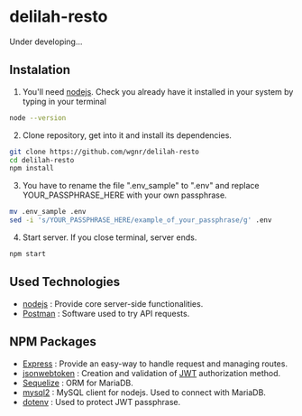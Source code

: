 # delilah-resto
Under developing...

## Instalation
1. You'll need [nodejs](https://nodejs.org). Check you  already have it installed in your system by typing in your terminal
```bash
node --version
```
2. Clone repository, get into it and install its dependencies.
```bash
git clone https://github.com/wgnr/delilah-resto
cd delilah-resto
npm install
```
3. You have to rename the file ".env_sample" to ".env" and replace YOUR_PASSPHRASE_HERE with your own passphrase.
```bash
mv .env_sample .env
sed -i 's/YOUR_PASSPHRASE_HERE/example_of_your_passphrase/g' .env
```

4. Start server. If you close terminal, server ends.
```bash
npm start
```

## Used Technologies
- [nodejs](https://nodejs.org) : Provide core server-side functionalities.
- [Postman](https://www.postman.com/) : Software used to try API requests.


## NPM Packages
- [Express](http://expressjs.com) : Provide an easy-way to handle request and managing routes.
- [jsonwebtoken](https://www.npmjs.com/package/jsonwebtoken) : Creation and validation of [JWT](https://jwt.io) authorization method.
- [Sequelize](https://www.npmjs.com/package/sequelize) : ORM for MariaDB.
- [mysql2](https://www.npmjs.com/package/mysql2) : MySQL client for nodejs. Used to connect with MariaDB.
- [dotenv](https://www.npmjs.com/package/dotenv) : Used to protect JWT passphrase. 


<!-- # Procedure
In the folder [design](./design/reference_img/) you will find all the images that compound the project.

Let's analyse one by one in order to identify the data structure and the differents API endpoints that we would have to use. -->

<!-- ### Log in
![](./design/reference_img/01-login.png "Title")
![](./design/reference_img/04-explorador_sinfavoritos.png "Title")
![](./design/reference_img/06-historial.png "Title")
![](./design/reference_img/02-sign-up.png "Title")
![](./design/reference_img/05-carrito.png "Title")
![](./design/reference_img/07-admin.png "Title")
![](./design/reference_img/03-explorador.png "Title")
![](./design/reference_img/06-éxito.png "Title")
![](./design/reference_img/08-admin_detalle.png "Title") -->